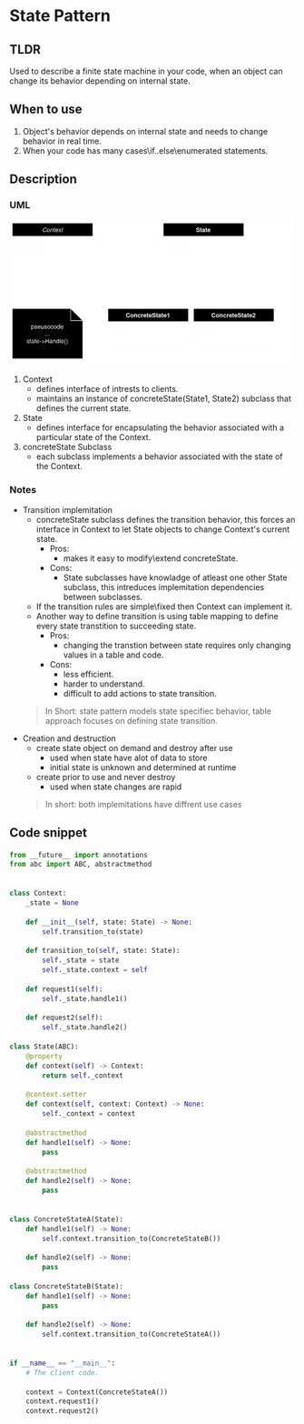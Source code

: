 # State Pattern

## TLDR
Used to describe a finite state machine in your code, when an object can change its behavior depending on internal state.

## When to use
1. Object's behavior depends on internal state and needs to change behavior in real time.
1. When your code has many cases\if..else\enumerated statements.

## Description
### UML 
![State UML](./images/state_pattern.drawio.png)
1. Context
    - defines interface of intrests to clients.
    - maintains an instance of concreteState(State1, State2) subclass that defines the current state.
1. State
    - defines interface for encapsulating the behavior associated with a particular state of the Context.
1. concreteState Subclass
    - each subclass implements a behavior associated with the state of the Context.

### Notes
- Transition implemitation
    - concreteState subclass defines the transition behavior, this forces an interface in Context to let State objects to change Context's current state.
        - Pros:
            - makes it easy to modify\extend concreteState.
        - Cons:
            - State subclasses have knowladge of atleast one other State subclass, this intreduces implemitation dependencies between subclasses.
    - If the transition rules are simple\fixed then Context can implement it.
    - Another way to define transition is using table mapping to define every state transtition to succeeding state.
        - Pros:
            - changing the transtion between state requires only changing values in a table and code.
        - Cons:
            - less efficient.
            - harder to understand.
            - difficult to add actions to state transition.
    > In Short: state pattern models state specifiec behavior, table approach focuses on defining state transition.
- Creation and destruction
    - create state object on demand and destroy after use
        - used when state have alot of data to store 
        - initial state is unknown and determined at runtime
    - create prior to use and never destroy
        - used when state changes are rapid
    > In short: both implemitations have diffrent use cases

## Code snippet
```python
from __future__ import annotations
from abc import ABC, abstractmethod


class Context:
    _state = None

    def __init__(self, state: State) -> None:
        self.transition_to(state)

    def transition_to(self, state: State):
        self._state = state
        self._state.context = self

    def request1(self):
        self._state.handle1()

    def request2(self):
        self._state.handle2()

class State(ABC):
    @property
    def context(self) -> Context:
        return self._context

    @context.setter
    def context(self, context: Context) -> None:
        self._context = context

    @abstractmethod
    def handle1(self) -> None:
        pass

    @abstractmethod
    def handle2(self) -> None:
        pass


class ConcreteStateA(State):
    def handle1(self) -> None:
        self.context.transition_to(ConcreteStateB())

    def handle2(self) -> None:
        pass

class ConcreteStateB(State):
    def handle1(self) -> None:
        pass

    def handle2(self) -> None:
        self.context.transition_to(ConcreteStateA())


if __name__ == "__main__":
    # The client code.

    context = Context(ConcreteStateA())
    context.request1()
    context.request2()

```
